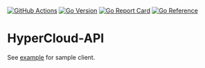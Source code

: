 [![GitHub Actions](https://img.shields.io/github/actions/workflow/status/softiron/hypercloud-api/build.yaml?branch=main)](https://github.com/softiron/hypercloud-api/actions?query=workflow%3Abuild)
[![Go Version](https://img.shields.io/github/go-mod/go-version/softiron/hypercloud-api)](https://img.shields.io/github/go-mod/go-version/softiron/hypercloud-api)
[![Go Report Card](https://goreportcard.com/badge/github.com/softiron/hypercloud-api)](https://goreportcard.com/report/github.com/softiron/hypercloud-api)
[![Go Reference](https://pkg.go.dev/badge/github.com/softiron/hypercloud-api.svg)](https://pkg.go.dev/github.com/softiron/hypercloud-api)


# HyperCloud-API

See [example](example/main.go) for sample client.
